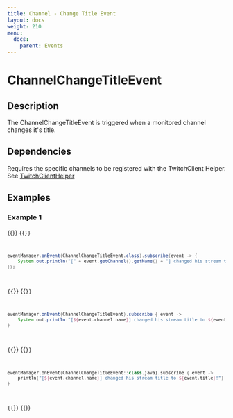 ```yaml
---
title: Channel - Change Title Event
layout: docs
weight: 210
menu: 
  docs:
    parent: Events
---
```


# ChannelChangeTitleEvent

## Description

The ChannelChangeTitleEvent is triggered when a monitored channel changes it's title.

## Dependencies

Requires the specific channels to be registered with the TwitchClient Helper. See [TwitchClientHelper](../twitch4j/client-helper)

## Examples

### Example 1

{{<codeblocks>}}
{{<code Java>}}
```java
eventManager.onEvent(ChannelChangeTitleEvent.class).subscribe(event -> {
	System.out.println("[" + event.getChannel().getName() + "] changed his stream title to " + event.getTitle() + "!");
});
```
{{</code>}}
{{<code Groovy>}}
```groovy
eventManager.onEvent(ChannelChangeTitleEvent).subscribe { event ->
	System.out.println "[${event.channel.name}] changed his stream title to ${event.title}!"
}
```
{{</code>}}
{{<code Kotlin>}}
```kotlin
eventManager.onEvent(ChannelChangeTitleEvent::class.java).subscribe { event ->
	println("[${event.channel.name}] changed his stream title to ${event.title}!")
}
```
{{</code>}}
{{</codeblocks>}}
